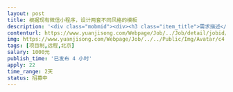 ```yaml
---                
layout: post       
title: 根据现有微信小程序，设计两套不同风格的模板           
description: '<div class="mobmid"><div><h3 class="item_title">需求描述</h3><p>1、小程序已经完成，只是没有设计<br/>2、根据现有小程序内容和布局，设计模板<br/>3、模板为两套不同风格的<br/>4、小程序已经上线，在微信小程序里搜索  通州万达童程童美<br/>5、交付内容为PSD文件，内容可分层</p></div><!--info end--></div>'     
contenturl: https://www.yuanjisong.com/Webpage/Job/../Job/detail/jobid/101490      
img: https://www.yuanjisong.com/Webpage/Job/../../Public/Img/Avatar/c4.jpg             
tags: [项目制,远程,北京]            
salary: 1000元          
publish_time: '已发布 4 小时'         
apply: 22                   
time_range: 2天              
status: 招募中                  
---                 
```

